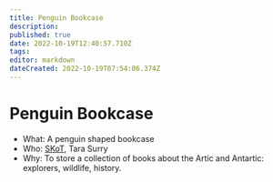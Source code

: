 ```yaml
---
title: Penguin Bookcase
description: 
published: true
date: 2022-10-19T12:40:57.710Z
tags: 
editor: markdown
dateCreated: 2022-10-19T07:54:06.374Z
---
```


# Penguin Bookcase

-   What: A penguin shaped bookcase
-   Who: [SKoT](/User/SKoT), Tara Surry
-   Why: To store a collection of books about the Artic and Antartic: explorers, wildlife, history.
